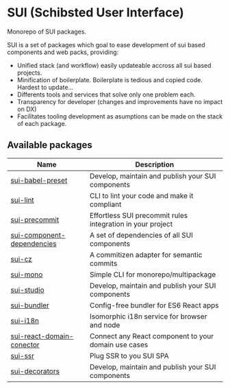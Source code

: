 # SUI (Schibsted User Interface)

Monorepo of SUI packages.

SUI is a set of packages which goal to ease development of sui based components and web packs, providing:
* Unified stack (and workflow) easily updateable accross all sui based projects.
* Minification of boilerplate. Boilerplate is tedious and copied code. Hardest to update...
* Differents tools and services that solve only one problem each.
* Transparency for developer (changes and improvements have no impact on DX)
* Facilitates tooling development as asumptions can be made on the stack of each package.


## Available packages
| Name | Description |
| -- | -- |
| [sui-babel-preset](./packages/sui-babel-preset/README.md) | Develop, maintain and publish your SUI components |
| [sui-lint](./packages/sui-lint/README.md) | CLI to lint your code and make it compliant |
| [sui-precommit](./packages/sui-precommit/README.md) | Effortless SUI precommit rules integration in your project |
| [sui-component-dependencies](./packages/sui-component-dependencies/README.md) | A set of dependencies of all SUI components |
| [sui-cz](./packages/sui-cz/README.md) | A commitizen adapter for semantic commits |
| [sui-mono](./packages/sui-mono/README.md) | Simple CLI for monorepo/multipackage |
| [sui-studio](./packages/sui-studio/README.md) | Develop, maintain and publish your SUI components |
| [sui-bundler](./packages/sui-bundler/README.md) | Config-free bundler for ES6 React apps |
| [sui-i18n](./packages/sui-i18n/README.md) | Isomorphic i18n service for browser and node |
| [sui-react-domain-conector](./packages/sui-react-domain-conector/README.md) | Connect any React component to your domain use cases |
| [sui-ssr](./packages/sui-ssr/README.md) | Plug SSR to you SUI SPA |
| [sui-decorators](./packages/sui-decorators/README.md) | Develop, maintain and publish your SUI components |
